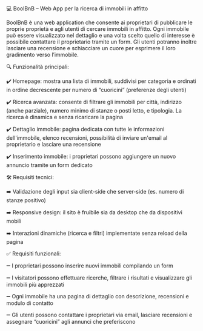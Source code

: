 💻 BoolBnB – Web App per la ricerca di immobili in affitto

BoolBnB è una web application che consente ai proprietari di pubblicare le proprie proprietà e agli utenti di cercare immobili in affitto. Ogni immobile può essere visualizzato nel dettaglio e una volta scelto quello di interesse è possibile contattare il proprietario tramite un form. Gli utenti potranno inoltre lasciare una recensione e schiacciare un cuore per esprimere il loro gradimento verso l’immobile. 

🔍 Funzionalità principali:

✔️ Homepage: mostra una lista di immobili, suddivisi per categoria e ordinati in ordine decrescente per numero di “cuoricini” (preferenze degli utenti)

✔️ Ricerca avanzata: consente di filtrare gli immobili per città, indirizzo (anche parziale), numero minimo di stanze o posti letto, e tipologia. La ricerca è dinamica e senza ricaricare la pagina

✔️ Dettaglio immobile: pagina dedicata con tutte le informazioni dell'immobile, elenco recensioni, possibilità di inviare un'email al proprietario e lasciare una recensione

✔️ Inserimento immobile: i proprietari possono aggiungere un nuovo annuncio tramite un form dedicato

🛠️ Requisiti tecnici:

➡️ Validazione degli input sia client-side che server-side (es. numero di stanze positivo)

➡️ Responsive design: il sito è fruibile sia da desktop che da dispositivi mobili

➡️ Interazioni dinamiche (ricerca e filtri) implementate senza reload della pagina

✅ Requisiti funzionali: 

➖ I proprietari possono inserire nuovi immobili compilando un form

➖ I visitatori possono effettuare ricerche, filtrare i risultati e visualizzare gli immobili più apprezzati

➖ Ogni immobile ha una pagina di dettaglio con descrizione, recensioni e modulo di contatto

➖ Gli utenti possono contattare i proprietari via email, lasciare recensioni e assegnare “cuoricini” agli annunci che preferiscono
